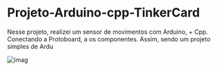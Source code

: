 # Projeto-Arduino-cpp-TinkerCard
 
  Nesse projeto, realizei um sensor de movimentos com Arduino, + Cpp. Conectando a Protoboard, a os componentes. Assim, sendo um projeto simples de Ardu
  
![imag](https://github.com/user-attachments/assets/a318b6ee-bb10-40b8-add4-95fb8471fec1)
